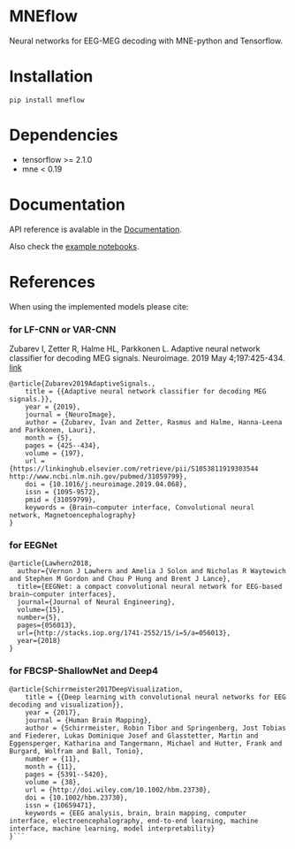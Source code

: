 # MNEflow
Neural networks for EEG-MEG decoding with MNE-python and Tensorflow.

# Installation
```
pip install mneflow
```

# Dependencies

- tensorflow >= 2.1.0
- mne < 0.19

# Documentation

API reference is avalable in the [Documentation](https://mneflow.readthedocs.io/en/latest/).

Also check the [example notebooks](https://mneflow.readthedocs.io/en/latest/intro.html#examples).

# References 
When using the implemented models please cite: 

###  for LF-CNN or VAR-CNN 
Zubarev I, Zetter R, Halme HL, Parkkonen L. Adaptive neural network classifier for decoding MEG signals. Neuroimage. 2019 May 4;197:425-434. [link](https://www.sciencedirect.com/science/article/pii/S1053811919303544?via%3Dihub)

```
@article{Zubarev2019AdaptiveSignals.,
    title = {{Adaptive neural network classifier for decoding MEG signals.}},
    year = {2019},
    journal = {NeuroImage},
    author = {Zubarev, Ivan and Zetter, Rasmus and Halme, Hanna-Leena and Parkkonen, Lauri},
    month = {5},
    pages = {425--434},
    volume = {197},
    url = {https://linkinghub.elsevier.com/retrieve/pii/S1053811919303544 http://www.ncbi.nlm.nih.gov/pubmed/31059799},
    doi = {10.1016/j.neuroimage.2019.04.068},
    issn = {1095-9572},
    pmid = {31059799},
    keywords = {Brain–computer interface, Convolutional neural network, Magnetoencephalography}
}
```

### for EEGNet 
```
@article{Lawhern2018,
  author={Vernon J Lawhern and Amelia J Solon and Nicholas R Waytowich and Stephen M Gordon and Chou P Hung and Brent J Lance},
  title={EEGNet: a compact convolutional neural network for EEG-based brain–computer interfaces},
  journal={Journal of Neural Engineering},
  volume={15},
  number={5},
  pages={056013},
  url={http://stacks.iop.org/1741-2552/15/i=5/a=056013},
  year={2018}
}
```


### for FBCSP-ShallowNet and Deep4
```
@article{Schirrmeister2017DeepVisualization,
    title = {{Deep learning with convolutional neural networks for EEG decoding and visualization}},
    year = {2017},
    journal = {Human Brain Mapping},
    author = {Schirrmeister, Robin Tibor and Springenberg, Jost Tobias and Fiederer, Lukas Dominique Josef and Glasstetter, Martin and Eggensperger, Katharina and Tangermann, Michael and Hutter, Frank and Burgard, Wolfram and Ball, Tonio},
    number = {11},
    month = {11},
    pages = {5391--5420},
    volume = {38},
    url = {http://doi.wiley.com/10.1002/hbm.23730},
    doi = {10.1002/hbm.23730},
    issn = {10659471},
    keywords = {EEG analysis, brain, brain mapping, computer interface, electroencephalography, end‐to‐end learning, machine interface, machine learning, model interpretability}
}```
